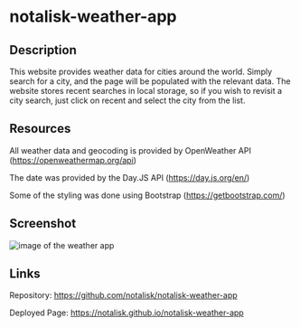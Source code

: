 # notalisk-weather-app

## Description

This website provides weather data for cities around the world. Simply search for a city, and the page will be populated with the relevant data. The website stores recent searches in local storage, so if you wish to revisit a city search, just click on recent and select the city from the list.

## Resources

All weather data and geocoding is provided by OpenWeather API (https://openweathermap.org/api)

The date was provided by the Day.JS API (https://day.js.org/en/)

Some of the styling was done using Bootstrap (https://getbootstrap.com/)

## Screenshot

![image of the weather app](https://user-images.githubusercontent.com/81662512/234742131-52dac64c-bc83-4e7c-9c81-80bef3e25e2e.png)

## Links

Repository: https://github.com/notalisk/notalisk-weather-app

Deployed Page: https://notalisk.github.io/notalisk-weather-app
